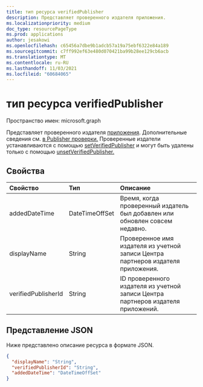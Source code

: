 ```yaml
---
title: тип ресурса verifiedPublisher
description: Представляет проверенного издателя приложения.
ms.localizationpriority: medium
doc_type: resourcePageType
ms.prod: applications
author: jesakowi
ms.openlocfilehash: c65456a7dbe9b1adcb57a19a75ebf6322e84a189
ms.sourcegitcommit: c7ff992ef63e480d070421ba99b28ee129cb6acb
ms.translationtype: MT
ms.contentlocale: ru-RU
ms.lasthandoff: 11/03/2021
ms.locfileid: "60684065"
---
```

# <a name="verifiedpublisher-resource-type"></a>тип ресурса verifiedPublisher

Пространство имен: microsoft.graph

Представляет проверенного издателя [приложения](application.md). Дополнительные сведения см. [в Publisher проверки.](/azure/active-directory/develop/publisher-verification-overview) Проверенные издатели устанавливаются с помощью [setVerifiedPublisher](../api/application-setverifiedpublisher.md) и могут быть удалены только с помощью [unsetVerifiedPublisher.](../api/application-unsetverifiedpublisher.md)

## <a name="properties"></a>Свойства

| Свойство | Тип | Описание |
|:---------------|:--------|:----------|
|addedDateTime|DateTimeOffSet| Время, когда проверенный издатель был добавлен или обновлен совсем недавно. |
|displayName|String|Проверенное имя издателя из учетной записи Центра партнеров издателя приложения.|
|verifiedPublisherId|String| ID проверенного издателя из учетной записи Центра партнеров издателя приложений. |


## <a name="json-representation"></a>Представление JSON
Ниже представлено описание ресурса в формате JSON.

<!-- {
  "blockType": "resource",
  "optionalProperties": [

  ],
  "@odata.type": "microsoft.graph.verifiedPublisher"
}-->

```json
{
  "displayName": "String",
  "verifiedPublisherId": "String",
  "addedDateTime": "DateTimeOffSet"
}
```


<!-- uuid: 7a355221-34dd-4579-9bdd-4c3e1909e1bb
2020-09-09 20:45:56 UTC -->
<!--
{
  "type": "#page.annotation",
  "description": "verifiedPublisher resource",
  "keywords": "",
  "section": "documentation",
  "tocPath": "",
  "suppressions": []
}
-->
